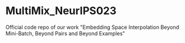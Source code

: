 # MultiMix_NeurIPS023
Official code repo of our work "Embedding Space Interpolation Beyond Mini-Batch,  Beyond Pairs and Beyond Examples"
